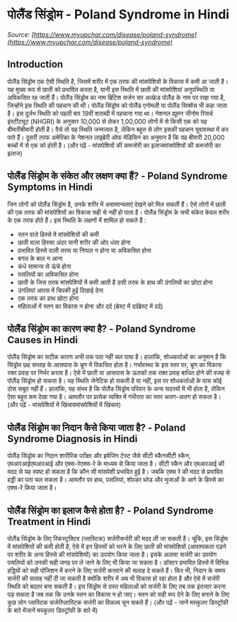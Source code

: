 # पोलैंड सिंड्रोम - Poland Syndrome in Hindi
_Source: [https://www.myupchar.com/disease/poland-syndrome](https://www.myupchar.com/disease/poland-syndrome)_

## Introduction
पोलैंड सिंड्रोम एक ऐसी स्थिति है, जिसमें शरीर में एक तरफ की मांसपेशियों के विकास में कमी आ जाती है। यह मुख्य रूप से छाती को प्रभावित करता है, यानी इस​ स्थिति में छाती की मांसपेशियां अनु​पस्थिति या अविकसित रह जाती हैं।
पोलैंड सिंड्रोम का नाम ब्रिटिश सर्जन सर अल्फ्रेड पोलैंड के नाम पर रखा गया है, जिन्होंने इस स्थिति की पहचान की थी। पोलैंड सिंड्रोम को पोलैंड एनोमली या पोलैंड सिक्वेंस भी कहा जाता है।
इस दुर्लभ स्थिति को पहली बार 19वीं शताब्दी में पहचाना गया था। नेशनल ह्यूमन जीनोम रिसर्च इंस्टीट्यूट (NHGRI) के अनुसार 10,000 से लेकर 1,00,000 लोगों में से किसी एक को यह बीमारीबीमारी होती है। वैसे तो यह स्थिति जन्मजात है, लेकिन बहुत से लोग इसकी पहचान युवावस्था में कर पाते हैं। दूसरी तरफ अमेरिका के नेशनल लाइब्रेरी ऑफ मेडिसिन का अनुमान है कि यह बीमारी 20,000 बच्चों में से एक को होती है।
(और पढ़ें - मांसपेशियों की कमजोरी का इलाजमांसपेशियों की कमजोरी का इलाज)

## पोलैंड सिंड्रोम के संकेत और लक्षण क्या हैं? - Poland Syndrome Symptoms in Hindi
जिन लोगों को पोलैंड सिंड्रोम है, उनके शरीर में असामान्यताएं देखने को मिल सकती हैं। ऐसे लोगों में छाती की एक तरफ की मांसपेशियों का विकास सही से नहीं हो पाता है। पोलैंड सिंड्रोम के सभी संकेत केवल शरीर के एक तरफ होते हैं।
इस स्थिति के लक्षणों में शामिल हो सकते हैं :
- स्तन वाले हिस्से में मांसपेशियों की कमी
- छाती वाला हिस्सा अंदर यानी शरीर की ओर धंसा होना
- प्रभावित हिस्से वाली तरफ या निप्पल न होना या अविकसित होना
- बगल के बाल न आना
- कंधे सामान्य से ऊंचे होना
- पसलियों का अविकसित होना
- छाती के जिस तरफ मांसपेशियों में कमी आती है उसी तरफ के हाथ की उंगलियों का छोटा होना
- उंगलियां आपस में चिपकी हुई दिखाई देना
- एक तरफ का हाथ छोटा होना
- महिलाओं में स्तन का विकास न होना और दर्द (ब्रेस्ट में दर्दब्रेस्ट में दर्द)

## पोलैंड सिंड्रोम का कारण क्या है? - Poland Syndrome Causes in Hindi
पोलैंड सिंड्रोम का सटीक कारण अभी तक पता नहीं चल पाया है। हालांकि, शोधकर्ताओं का अनुमान है कि सिंड्रोम छह सप्ताह के आसपास के भ्रूण में विकसित होता है। गर्भावस्था के इस स्तर पर, भ्रूण का विकास रक्त प्रवाह पर निर्भर करता है। ऐसे में छाती या आसपास के ऊतकों तक रक्त प्रवाह बाधित होने की वजह से पोलैंड सिंड्रोम हो सकता है।
यह स्थिति जेने​टिक हो सकती है या नहीं, इस पर शोधकर्ताओं के पास कोई ठोस सबूत नहीं हैं। हालांकि, यह संभव है कि पोलैंड सिंड्रोम परिवार के अन्य सदस्यों में भी होता है, लेकिन ऐसा बहुत कम देखा गया है। आमतौर पर प्रत्येक व्यक्ति में गंभीरता का स्तर अलग-अलग हो सकता है।
(और पढ़ें - मांसपेशियों में खिंचावमांसपेशियों में खिंचाव)

## पोलैंड सिंड्रोम का निदान कैसे किया जाता है? - Poland Syndrome Diagnosis in Hindi
पोलैंड सिंड्रोम का निदान शारीरिक परीक्षा और इमेजिंग टेस्ट जैसे सीटी स्कैनसीटी स्कैन, एमआरआईएमआरआई और एक्स-रेएक्स-रे के माध्यम से किया जाता है। सीटी स्कैन और एमआरआई की मदद से यह स्पष्ट हो सकता है कि कौन सी मांसपेशी प्रभावित हुई है। जबकि एक्स रे की मदद से प्रभावित हड्डी का पता चल सकता है। आमतौर पर हाथ, पसलियां, शोल्डर ब्लेड और भुजाओं के आगे के हिस्से का एक्स-रे किया जाता है।

## पोलैंड सिंड्रोम का इलाज कैसे होता है? - Poland Syndrome Treatment in Hindi
पोलैंड सिंड्रोम के लिए रिकंस्ट्रक्टिव (प्लास्टिक) सर्जरीसर्जरी की मदद ली जा सकती है। चूंकि, इस सिंड्रोम में मांसपेशियों की कमी होती है, ऐसे में इन हिस्सों को भरने के लिए छाती की मांसपेशियों (आवश्यकता पड़ने पर शरीर के अन्य हिस्से की मांसपेशियों) का उपयोग किया जाता है। इसके अलावा सर्जरी का उपयोग पसलियों को उनकी सही जगह पर ले जाने के लिए भी किया जा सकता है। डॉक्टर प्रभावित हिस्से में विभिन्न हड्डियों को सही पोजिशन में करने के लिए सर्जरी करवाने की सलाह दे सकते हैं।
फिर भी, निदान के समय सर्जरी की सलाह नहीं दी जा सकती है क्योंकि शरीर में अब भी विकास हो रहा होता है और ऐसे में सर्जरी स्थिति को बदतर बना सकती है। इस सिंड्रोम से ग्रस्त महिलाओं को सर्जरी के लिए तब तक इंतजार करना पड़ सकता है जब तक कि उनके स्तन का विकास न हो जाए। स्तन को सही रूप देने के लिए बनाने के लिए कुछ लोग प्लास्टिक सर्जरीप्लास्टिक सर्जरी का विकल्प चुन सकते हैं।
(और पढ़ें - जानें मस्कुलर डिस्ट्रॉफी के बारे मेंजानें मस्कुलर डिस्ट्रॉफी के बारे में)

